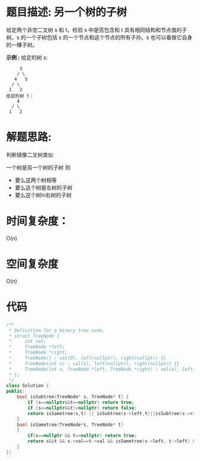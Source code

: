 # 题目描述:  另一个树的子树

给定两个非空二叉树 s 和 t，检验 s 中是否包含和 t 具有相同结构和节点值的子树。s 的一个子树包括 s 的一个节点和这个节点的所有子孙。s 也可以看做它自身的一棵子树。


**示例 :**
给定的树 s:
```
     3
    / \
   4   5
  / \
 1   2
给定的树 t：
    4 
  / \
 1   2
```
# 解题思路:
判断镜像二叉树类似

一个树是另一个树的子树 则

- 要么这两个树相等
- 要么这个树是左树的子树
- 要么这个树hi右树的子树
# 时间复杂度：
  O(n)
  
# 空间复杂度
  O(n)
  
# 代码

###  
```c++
/**
 * Definition for a binary tree node.
 * struct TreeNode {
 *     int val;
 *     TreeNode *left;
 *     TreeNode *right;
 *     TreeNode() : val(0), left(nullptr), right(nullptr) {}
 *     TreeNode(int x) : val(x), left(nullptr), right(nullptr) {}
 *     TreeNode(int x, TreeNode *left, TreeNode *right) : val(x), left(left), right(right) {}
 * };
 */
class Solution {
public:
    bool isSubtree(TreeNode* s, TreeNode* t) {
        if (s==nullptr&&t==nullptr) return true;
        if (s==nullptr&&t!=nullptr) return false;
        return isSametree(s,t) || isSubtree(s->left,t)||isSubtree(s->right,t);
    }
    bool isSametree(TreeNode*s, TreeNode* t)
    {
        if(s==nullptr && t==nullptr) return true;
        return s&&t && s->val==t->val && isSametree(s->left, t->left) && isSametree(s->right,t->right);
    }
};
```
